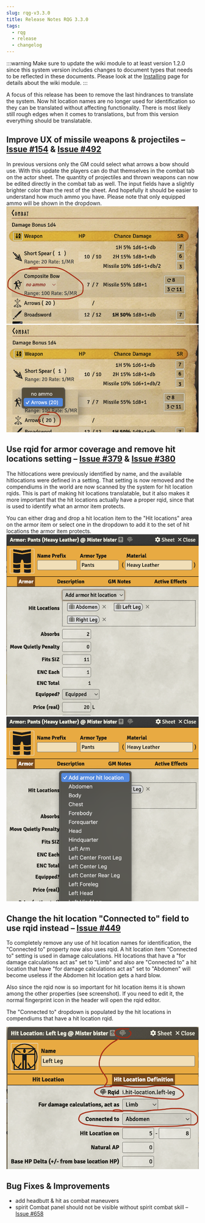 ```yaml
---
slug: rqg-v3.3.0
title: Release Notes RQG 3.3.0
tags: 
  - rqg
  - release
  - changelog
---
```

:::warning
Make sure to update the wiki module to at least version 1.2.0 since this system version includes changes to document types that needs to
be reflected in these documents. Please look at the [Installing](/docs/getting-started/installing) page for details about the wiki module.
:::

A focus of this release has been to remove the last hindrances to translate the system. Now hit location names are no 
longer used for identification so they can be translated without affecting functionality. There is most likely still rough 
edges when it comes to translations, but from this version everything should be translatable.

## Improve UX of missile weapons & projectiles – [Issue #154](https://github.com/sun-dragon-cult/fvtt-system-rqg/issues/154) & [Issue #492](https://github.com/sun-dragon-cult/fvtt-system-rqg/issues/492)
In previous versions only the GM could select what arrows a bow should use. With this update the players can do that 
themselves in the combat tab on the actor sheet. The quantity of projectiles and thrown weapons can now be edited 
directly in the combat tab as well. The input fields have a slightly brighter color than the rest of the sheet. And 
hopefully it should be easier to understand how much ammo you have.
Please note that only equipped ammo will be shown in the dropdown.
![](no-ammo.png)
![](ammo-dropdown.png)

## Use rqid for armor coverage and remove hit locations setting – [Issue #379](https://github.com/sun-dragon-cult/fvtt-system-rqg/issues/379) & [Issue #380](https://github.com/sun-dragon-cult/fvtt-system-rqg/issues/380)
The hitlocations were previously identified by name, and the available hitlocations were defined in a setting. That 
setting is now removed and  the compendiums in the world are now scanned by the system for hit location rqids. This is 
part of making hit locations translatable, but it also makes it more important that the hit locations actually have a 
proper rqid, since that is used to identify what an armor item protects.

You can either drag and drop a hit location item to the "Hit locations" area on the armor item or select one in the 
dropdown to add it to the set of hit locations the armor item protects.
![](armor-sheet.png)
![](armor-dropdown.png)

## Change the hit location "Connected to" field to use rqid instead – [Issue #449](https://github.com/sun-dragon-cult/fvtt-system-rqg/issues/449)
To completely remove any use of hit location names for identification, the "Connected to" property now also uses rqid.
A hit location item "Connected to" setting is used in damage calculations. Hit locations that have a "for damage 
calculations act as" set to "Limb" and also are "Connected to" a hit location that have "for damage calculations act as" 
set to "Abdomen" will become useless if the Abdomen hit location gets a hard blow.

Also since the rqid now is so important for hit location items it is shown among the other properties (see screenshot). 
If you need to edit it, the normal fingerprint icon in the header will open the rqid editor.

The "Connected to" dropdown is populated by the hit locations in compendiums that have a hit location rqid.

![](hit-location-connectedto.png) 

## Bug Fixes & Improvements
- add headbutt & hit as combat maneuvers
- spirit Combat panel should not be visible without spirit combat skill – [Issue #658](https://github.com/sun-dragon-cult/fvtt-system-rqg/issues/658)
